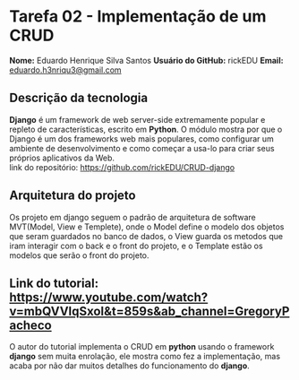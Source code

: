 # Tarefa 02 - Implementação de um CRUD

**Nome:** Eduardo Henrique Silva Santos
**Usuário do GitHub:** rickEDU
**Email:** eduardo.h3nriqu3@gmail.com

## Descrição da tecnologia

**Django** é um framework de web server-side extremamente popular e repleto de características, escrito em **Python**. O módulo mostra por que o Django é um dos frameworks web mais populares, como configurar um ambiente de desenvolvimento e como começar a usa-lo para criar seus próprios aplicativos da Web.<br/>
link do repositório: https://github.com/rickEDU/CRUD-django

## Arquitetura do projeto

Os projeto em django seguem o padrão de arquitetura de software MVT(Model, View e Templete), onde o Model define o modelo dos objetos que seram guardados no banco de dados, o View guarda os metodos que iram interagir com o back e o front do projeto, e o Template estão os modelos que serão o front do projeto. 

## Link do tutorial: https://www.youtube.com/watch?v=mbQVVIqSxoI&t=859s&ab_channel=GregoryPacheco

O autor do tutorial implementa o CRUD em **python** usando o framework **django** sem muita enrolação, ele mostra como fez a implementação, mas acaba por não dar muitos detalhes do funcionamento do **django**.